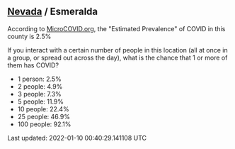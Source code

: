 
## [Nevada](/united-states/nevada) / Esmeralda

According to [MicroCOVID.org](http://microcovid.org),
the "Estimated Prevalence" of COVID in this county is 2.5%

If you interact with a certain number of people in this location
(all at once in a group, or spread out across the day), what is the chance that
1 or more of them has COVID?

- 1 person: 2.5%
- 2 people: 4.9%
- 3 people: 7.3%
- 5 people: 11.9%
- 10 people: 22.4%
- 25 people: 46.9%
- 100 people: 92.1%

Last updated: 2022-01-10 00:40:29.141108 UTC
